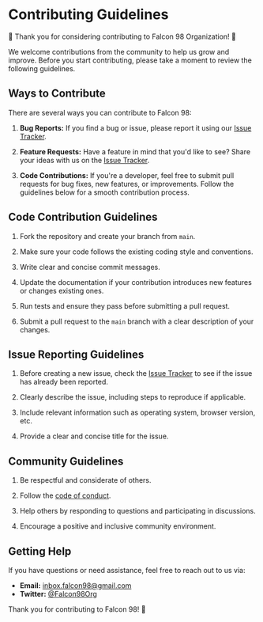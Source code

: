 # Contributing Guidelines

🎉 Thank you for considering contributing to Falcon 98 Organization! 🚀

We welcome contributions from the community to help us grow and improve. Before you start contributing, please take a moment to review the following guidelines.

## Ways to Contribute

There are several ways you can contribute to Falcon 98:

1. **Bug Reports:** If you find a bug or issue, please report it using our [Issue Tracker](link-to-issue-tracker).

2. **Feature Requests:** Have a feature in mind that you'd like to see? Share your ideas with us on the [Issue Tracker](link-to-issue-tracker).

3. **Code Contributions:** If you're a developer, feel free to submit pull requests for bug fixes, new features, or improvements. Follow the guidelines below for a smooth contribution process.

## Code Contribution Guidelines

1. Fork the repository and create your branch from `main`.

2. Make sure your code follows the existing coding style and conventions.

3. Write clear and concise commit messages.

4. Update the documentation if your contribution introduces new features or changes existing ones.

5. Run tests and ensure they pass before submitting a pull request.

6. Submit a pull request to the `main` branch with a clear description of your changes.

## Issue Reporting Guidelines

1. Before creating a new issue, check the [Issue Tracker](link-to-issue-tracker) to see if the issue has already been reported.

2. Clearly describe the issue, including steps to reproduce if applicable.

3. Include relevant information such as operating system, browser version, etc.

4. Provide a clear and concise title for the issue.

## Community Guidelines

1. Be respectful and considerate of others.

2. Follow the [code of conduct](link-to-code-of-conduct).

3. Help others by responding to questions and participating in discussions.

4. Encourage a positive and inclusive community environment.

## Getting Help

If you have questions or need assistance, feel free to reach out to us via:

- **Email:** [inbox.falcon98@gmail.com](mailto:inbox.falcon98@gmail.com;inbox.ashen@gmail.com)
- **Twitter:** [@Falcon98Org](https://twitter.com/Falcon98Org)

Thank you for contributing to Falcon 98! 🙌
